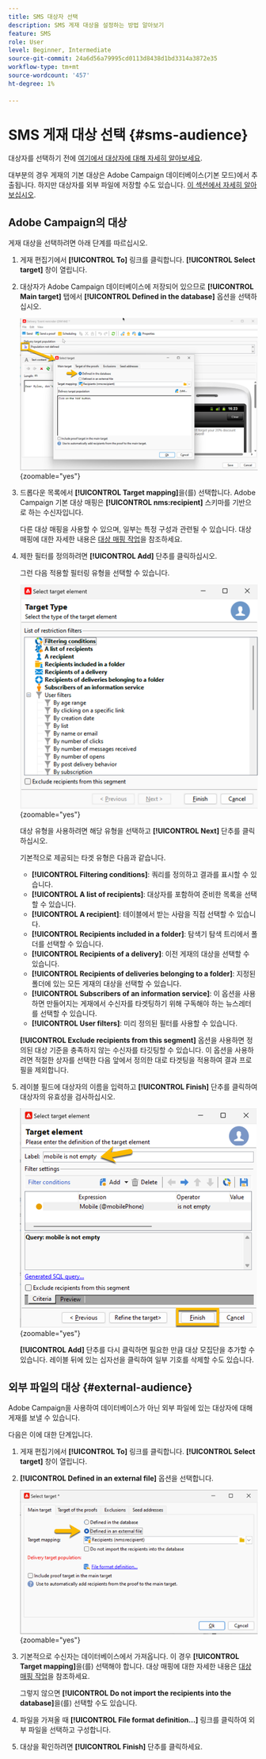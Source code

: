```yaml
---
title: SMS 대상자 선택
description: SMS 게재 대상을 설정하는 방법 알아보기
feature: SMS
role: User
level: Beginner, Intermediate
source-git-commit: 24a6d56a79995cd0113d8438d1bd3314a3872e35
workflow-type: tm+mt
source-wordcount: '457'
ht-degree: 1%

---
```



# SMS 게재 대상 선택 {#sms-audience}

대상자를 선택하기 전에 [여기에서 대상자에 대해 자세히 알아보세요](../../audiences/gs-audiences.md).

대부분의 경우 게재의 기본 대상은 Adobe Campaign 데이터베이스(기본 모드)에서 추출됩니다. 하지만 대상자를 외부 파일에 저장할 수도 있습니다. [이 섹션에서 자세히 알아보십시오](#external-audience).

## Adobe Campaign의 대상

게재 대상을 선택하려면 아래 단계를 따르십시오.

1. 게재 편집기에서 **[!UICONTROL To]** 링크를 클릭합니다. **[!UICONTROL Select target]** 창이 열립니다.

1. 대상자가 Adobe Campaign 데이터베이스에 저장되어 있으므로 **[!UICONTROL Main target]** 탭에서 **[!UICONTROL Defined in the database]** 옵션을 선택하십시오.

   ![](assets/audience_to.png){zoomable="yes"}

1. 드롭다운 목록에서 **[!UICONTROL Target mapping]**&#x200B;을(를) 선택합니다. Adobe Campaign 기본 대상 매핑은 **[!UICONTROL nms:recipient]** 스키마를 기반으로 하는 수신자입니다.

   다른 대상 매핑을 사용할 수 있으며, 일부는 특정 구성과 관련될 수 있습니다. 대상 매핑에 대한 자세한 내용은 [대상 매핑 작업](../../audiences/target-mappings.md)을 참조하세요.

1. 제한 필터를 정의하려면 **[!UICONTROL Add]** 단추를 클릭하십시오.

   그런 다음 적용할 필터링 유형을 선택할 수 있습니다.

   ![](assets/audience_filters.png){zoomable="yes"}

   대상 유형을 사용하려면 해당 유형을 선택하고 **[!UICONTROL Next]** 단추를 클릭하십시오.

   기본적으로 제공되는 타겟 유형은 다음과 같습니다.

   * **[!UICONTROL Filtering conditions]**: 쿼리를 정의하고 결과를 표시할 수 있습니다.
   * **[!UICONTROL A list of recipients]**: 대상자를 포함하여 준비한 목록을 선택할 수 있습니다.
   * **[!UICONTROL A recipient]**: 테이블에서 받는 사람을 직접 선택할 수 있습니다.
   * **[!UICONTROL Recipients included in a folder]**: 탐색기 탐색 트리에서 폴더를 선택할 수 있습니다.
   * **[!UICONTROL Recipients of a delivery]**: 이전 게재의 대상을 선택할 수 있습니다.
   * **[!UICONTROL Recipients of deliveries belonging to a folder]**: 지정된 폴더에 있는 모든 게재의 대상을 선택할 수 있습니다.
   * **[!UICONTROL Subscribers of an information service]**: 이 옵션을 사용하면 만들어지는 게재에서 수신자를 타겟팅하기 위해 구독해야 하는 뉴스레터를 선택할 수 있습니다.
   * **[!UICONTROL User filters]**: 미리 정의된 필터를 사용할 수 있습니다.

   **[!UICONTROL Exclude recipients from this segment]** 옵션을 사용하면 정의된 대상 기준을 충족하지 않는 수신자를 타깃팅할 수 있습니다. 이 옵션을 사용하려면 적절한 상자를 선택한 다음 앞에서 정의한 대로 타겟팅을 적용하여 결과 프로필을 제외합니다.

1. 레이블 필드에 대상자의 이름을 입력하고 **[!UICONTROL Finish]** 단추를 클릭하여 대상자의 유효성을 검사하십시오.

   ![](assets/audience_finish.png){zoomable="yes"}

   **[!UICONTROL Add]** 단추를 다시 클릭하면 필요한 만큼 대상 모집단을 추가할 수 있습니다. 레이블 뒤에 있는 십자선을 클릭하여 일부 기호를 삭제할 수도 있습니다.

## 외부 파일의 대상 {#external-audience}

Adobe Campaign을 사용하여 데이터베이스가 아닌 외부 파일에 있는 대상자에 대해 게재를 보낼 수 있습니다.

다음은 이에 대한 단계입니다.

1. 게재 편집기에서 **[!UICONTROL To]** 링크를 클릭합니다. **[!UICONTROL Select target]** 창이 열립니다.

1. **[!UICONTROL Defined in an external file]** 옵션을 선택합니다.

   ![](assets/audience_externalfile.png){zoomable="yes"}

1. 기본적으로 수신자는 데이터베이스에서 가져옵니다. 이 경우 **[!UICONTROL Target mapping]**&#x200B;을(를) 선택해야 합니다. 대상 매핑에 대한 자세한 내용은 [대상 매핑 작업](../../audiences/target-mappings.md)을 참조하세요.

   그렇지 않으면 **[!UICONTROL Do not import the recipients into the database]**&#x200B;을(를) 선택할 수도 있습니다.

1. 파일을 가져올 때 **[!UICONTROL File format definition…]** 링크를 클릭하여 외부 파일을 선택하고 구성합니다.

1. 대상을 확인하려면 **[!UICONTROL Finish]** 단추를 클릭하세요.
